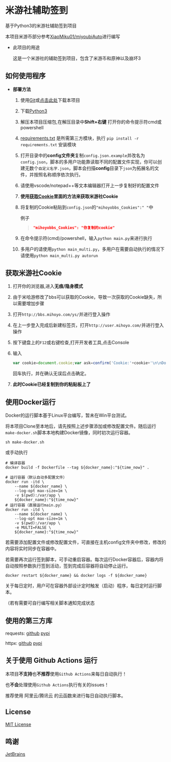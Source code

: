 # 米游社辅助签到

基于Python3的米游社辅助签到项目

本项目米游币部分参考[XiaoMiku01/miyoubiAuto](https://github.com/XiaoMiku01/miyoubiAuto)进行编写

* 此项目的用途

  这是一个米游社的辅助签到项目，包含了米游币和原神以及崩坏3

## 如何使用程序

* **部署方法**

  1. 使用[Git](https://git-scm.com/)或[点击此处](https://github.com/Womsxd/AutoMihoyoBBS/archive/refs/heads/master.zip)下载本项目

  2. 下载[Python3](https://www.python.org/downloads/)

  3. 解压本项目压缩包,在解压目录中**Shift+右键** 打开你的命令提示符cmd或powershell

  4. [requirements.txt](https://raw.githubusercontent.com/Womsxd/AutoMihoyoBBS/master/requirements.txt) 是所需第三方模块，执行 `pip install -r requirements.txt` 安装模块

  5. 打开目录中的**config文件夹**复制`config.json.example`并改名为`config.json`，脚本的多用户功能靠读取不同的配置文件实现，你可以创建无数个`自定义名字.json`，脚本会扫描**config**目录下`json`为拓展名的文件，并按照名称顺序依次执行。

  6. 请使用vscode/notepad++等文本编辑器打开上一步复制好的配置文件

  7. **使用[获取Cookie](#获取米游社Cookie)里面的方法来获取米游社Cookie**

  8. 将复制的Cookie粘贴到`config.json`的`"mihoyobbs_Cookies":" "`中

        例子

        > ```json
        > "mihoyobbs_Cookies": "你复制的cookie"
        > ```

  9. 在命令提示符(cmd)/powershell，输入`python main.py`来进行执行
  
  10. 多用户的请使用`python main_multi.py`，多用户在需要自动执行的情况下请使用`python main_multi.py autorun`

## 获取米游社Cookie

1. 打开你的浏览器,进入**无痕/隐身模式**

2. 由于米哈游修改了bbs可以获取的Cookie，导致一次获取的Cookie缺失，所以需要增加步骤

3. 打开`http://bbs.mihoyo.com/ys/`并进行登入操作

4. 在上一步登入完成后新建标签页，打开`http://user.mihoyo.com/`并进行登入操作

5. 按下键盘上的`F12`或右键检查,打开开发者工具,点击Console

6. 输入

   ```javascript
   var cookie=document.cookie;var ask=confirm('Cookie:'+cookie+'\n\nDo you want to copy the cookie to the clipboard?');if(ask==true){copy(cookie);msg=cookie}else{msg='Cancel'}
   ```

   回车执行，并在确认无误后点击确定。

7. **此时Cookie已经复制到你的粘贴板上了**


## 使用Docker运行

Docker的运行脚本基于Linux平台编写，暂未在Win平台测试。

将本项目Clone至本地后，请先按照上述步骤添加或修改配置文件。随后运行`make-docker.sh`脚本本地构建Docker镜像，同时初次运行容器。

```shell
sh make-docker.sh
```

或手动执行

```
# 编译容器
docker build -f Dockerfile --tag ${docker_name}:"${time_now}" .
```

```
# 运行容器（默认自动多配置文件）
docker run -itd \
	--name ${docker_name} \
	--log-opt max-size=1m \
	-v $(pwd):/var/app \
	${docker_name}:"${time_now}"
# 运行容器（直接运行main.py）
docker run -itd \
	--name ${docker_name} \
	--log-opt max-size=1m \
	-v $(pwd):/var/app \
	-e MULTI=FALSE \
	${docker_name}:"${time_now}"
```

若需要添加配置文件或修改配置文件，可直接在主机config文件夹中修改，修改的内容将实时同步在容器中。

若需要再次运行签到脚本，可手动重启容器。每次运行Docker容器后，容器内将自动按照参数执行签到活动，签到完成后容器将自动停止运行。

```
docker restart ${docker_name} && docker logs -f ${docker_name}
```

关于每日定时，用户可在容器外部设计定时触发（启动）程序，每日定时运行脚本。

（若有需要可自行编写相关脚本通知完成状态

## 使用的第三方库

requests: [github](https://github.com/psf/requests) [pypi](https://pypi.org/project/requests/)

httpx: [github](https://github.com/encode/httpx) [pypi](https://pypi.org/project/httpx/)

## 关于使用 Github Actions 运行

本项目**不支持**也**不推荐**使用`Github Actions`来每日自动执行！

也**不会**处理使用`Github Actions`执行有关的issues！

推荐使用 阿里云/腾讯云 的云函数来进行每日自动执行脚本。

## License

[MIT License](https://github.com/Womsxd/AutoMihoyoBBS/blob/master/LICENSE)

## 鸣谢

[JetBrains](https://jb.gg/OpenSource)
